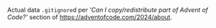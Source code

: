 Actual data `.gitignore`d per _'Can I copy/redistribute part of Advent of Code?'_ section of https://adventofcode.com/2024/about.
